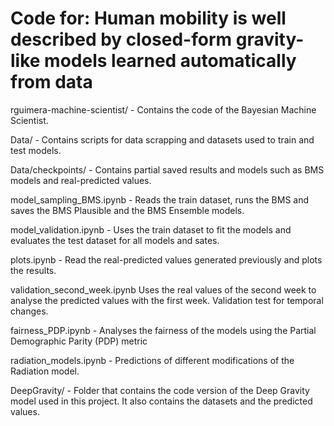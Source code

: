 # Code for: Human mobility is well described by closed-form gravity-like models learned automatically from data

rguimera-machine-scientist/ - Contains the code of the Bayesian Machine Scientist.

Data/ - Contains scripts for data scrapping and datasets used to train and test models.

Data/checkpoints/ - Contains partial saved results and models such as BMS models and real-predicted values.

model_sampling_BMS.ipynb - Reads the train dataset, runs the BMS and saves the BMS Plausible and the BMS Ensemble models.

model_validation.ipynb - Uses the train dataset to fit the models and evaluates the test dataset for all models and sates.

plots.ipynb - Read the real-predicted values generated previously and plots the results.

validation_second_week.ipynb Uses the real values of the second week to analyse the predicted values with the first week. Validation test for temporal changes.

fairness_PDP.ipynb - Analyses the fairness of the models using  the Partial Demographic Parity (PDP) metric

radiation_models.ipynb - Predictions of different modifications of the Radiation model.

DeepGravity/ - Folder that contains the code version of the Deep Gravity model used in this project. It also contains the datasets and the predicted values.
